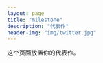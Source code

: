 ```yaml
---
layout: page
title: "milestone"
description: "代表作"
header-img: "img/twitter.jpg"
---
```


这个页面放置你的代表作。
